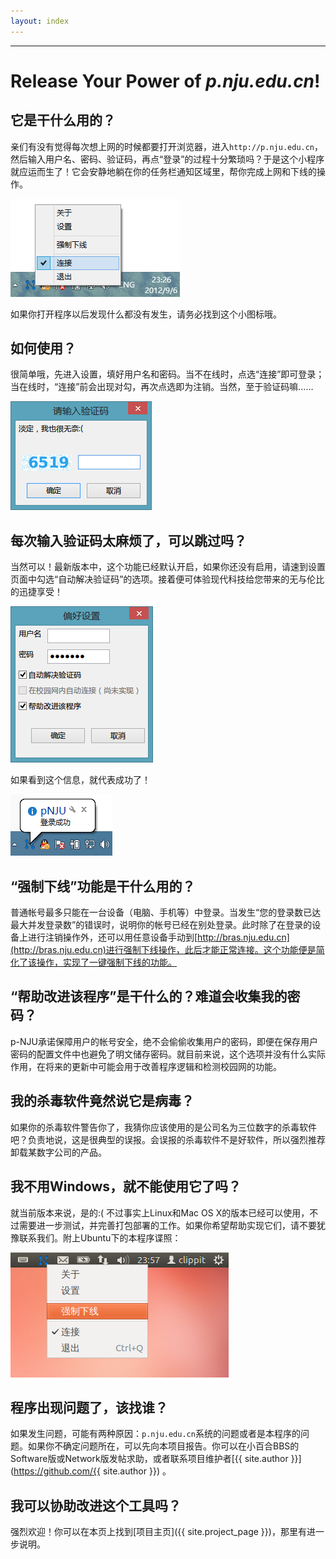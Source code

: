 ```yaml
---
layout: index
---
```


* * *
# Release Your Power of *p.nju.edu.cn*!

## 它是干什么用的？

亲们有没有觉得每次想上网的时候都要打开浏览器，进入`http://p.nju.edu.cn`，然后输入用户名、密码、验证码，再点“登录”的过程十分繁琐吗？于是这个小程序就应运而生了！它会安静地躺在你的任务栏通知区域里，帮你完成上网和下线的操作。

![主界面](images/screenshot1.png)

如果你打开程序以后发现什么都没有发生，请务必找到这个小图标哦。

## 如何使用？

很简单哦，先进入设置，填好用户名和密码。当不在线时，点选“连接”即可登录；当在线时，“连接”前会出现对勾，再次点选即为注销。当然，至于验证码嘛……

![验证码](images/screenshot2.png)

## 每次输入验证码太麻烦了，可以跳过吗？

当然可以！最新版本中，这个功能已经默认开启，如果你还没有启用，请速到设置页面中勾选“自动解决验证码”的选项。接着便可体验现代科技给您带来的无与伦比的迅捷享受！

![偏好设置](images/screenshot3.png)

如果看到这个信息，就代表成功了！

![登录成功](images/screenshot4.png)

## “强制下线”功能是干什么用的？

普通帐号最多只能在一台设备（电脑、手机等）中登录。当发生“您的登录数已达最大并发登录数”的错误时，说明你的帐号已经在别处登录。此时除了在登录的设备上进行注销操作外，还可以用任意设备手动到[http://bras.nju.edu.cn](http://bras.nju.edu.cn)进行强制下线操作，此后才能正常连接。这个功能便是简化了该操作，实现了一键强制下线的功能。

## “帮助改进该程序”是干什么的？难道会收集我的密码？

p-NJU承诺保障用户的帐号安全，绝不会偷偷收集用户的密码，即便在保存用户密码的配置文件中也避免了明文储存密码。就目前来说，这个选项并没有什么实际作用，在将来的更新中可能会用于改善程序逻辑和检测校园网的功能。

## 我的杀毒软件竟然说它是病毒？

如果你的杀毒软件警告你了，我猜你应该使用的是公司名为三位数字的杀毒软件吧？负责地说，这是很典型的误报。会误报的杀毒软件不是好软件，所以强烈推荐卸载某数字公司的产品。

## 我不用Windows，就不能使用它了吗？

就当前版本来说，是的:( 不过事实上Linux和Mac OS X的版本已经可以使用，不过需要进一步测试，并完善打包部署的工作。如果你希望帮助实现它们，请不要犹豫联系我们。附上Ubuntu下的本程序谍照：

![p-NJU for Ubuntu](images/screenshot5.png)

## 程序出现问题了，该找谁？

如果发生问题，可能有两种原因：`p.nju.edu.cn`系统的问题或者是本程序的问题。如果你不确定问题所在，可以先向本项目报告。你可以在小百合BBS的Software版或Network版发帖求助，或者联系项目维护者[{{ site.author }}](https://github.com/{{ site.author }}) 。

## 我可以协助改进这个工具吗？
强烈欢迎！你可以在本页上找到[项目主页]({{ site.project_page }})，那里有进一步说明。
